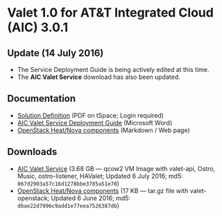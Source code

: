 # Valet 1.0 for AT&T Integrated Cloud (AIC) 3.0.1

## Update (14 July 2016)

* The Service Deployment Guide is being actively edited at this time.
* The **AIC Valet Service** download has also been updated.

## Documentation

* [Solution Definition](https://tspace.web.att.com/files/app/file/c7753b8e-c342-476e-95d3-e0b4a8178dfa) (PDF on tSpace; Login required)
* [AIC Valet Service Deployment Guide](https://codecloud.web.att.com/projects/ST_CLOUDQOS/repos/allegro/browse/doc/aic/aic_valet_service_deployment_guide.docx) (Microsoft Word)
* [OpenStack Heat/Nova components](https://codecloud.web.att.com/plugins/servlet/readmeparser/display/ST_CLOUDQOS/allegro/atRef/refs/heads/master/renderFile/valet_os/README.md) (Markdown / Web page)

## Downloads

* [AIC Valet Service](http://www2.research.att.com/projects/valet/aic/v1.0/VALET_PLACEMENT_1.0.qcow2) (3.68 GB — qcow2 VM Image with valet-api, Ostro, Music, ostro-listener, HAValet; Updated 6 July 2016; md5: ``067d2903a57c16d1278bbe3785a51e70``)
* [OpenStack Heat/Nova components](http://www2.research.att.com/projects/valet/aic/v1.0/VALET_OPENSTACK_1.0.tar.gz) (17 KB — tar.gz file with valet-openstack; Updated 6 June 2016; md5: ``dbae22d7996c9add1e77eea7526387db``)
